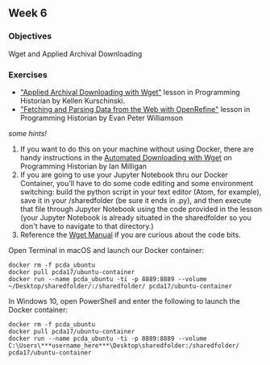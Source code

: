 ## Week 6

### Objectives
Wget and Applied Archival Downloading

### Exercises
 - ["Applied Archival Downloading with Wget"](https://programminghistorian.org/lessons/applied-archival-downloading-with-wget) lesson in Programming Historian by Kellen Kurschinski.
 - ["Fetching and Parsing Data from the Web with OpenRefine"](https://programminghistorian.org/lessons/fetch-and-parse-data-with-openrefine) lesson in Programming Historian by Evan Peter Williamson

*some hints!*
1. If you want to do this on your machine without using Docker, there are handy instructions in the [Automated Downloading with Wget](https://programminghistorian.org/lessons/automated-downloading-with-wget) on Programming Historian by Ian Milligan
2. If you are going to use your Jupyter Notebook thru our Docker Container, you'll have to do some code editing and some environment switching: build the python script in your text editor (Atom, for example), save it in your /sharedfolder (be sure it ends in .py), and then execute that file through Jupyter Notebook using the code provided in the lesson (your Jupyter Notebook is already situated in the sharedfolder so you don't have to navigate to that directory.)
3. Reference the [Wget Manual](https://www.gnu.org/software/wget/manual/wget.html) if you are curious about the code bits.

Open Terminal in macOS and launch our Docker container:

```
docker rm -f pcda_ubuntu
docker pull pcda17/ubuntu-container
docker run --name pcda_ubuntu -ti -p 8889:8889 --volume ~/Desktop/sharedfolder/:/sharedfolder/ pcda17/ubuntu-container
```

In Windows 10, open PowerShell and enter the following to launch the Docker container:

```
docker rm -f pcda_ubuntu
docker pull pcda17/ubuntu-container
docker run --name pcda_ubuntu -ti -p 8889:8889 --volume C:\Users\***username_here***\Desktop\sharedfolder:/sharedfolder/ pcda17/ubuntu-container
```
